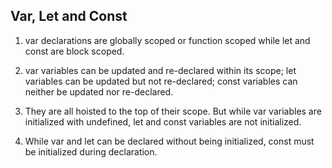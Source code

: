 ## Var, Let and Const
1. var declarations are globally scoped or function scoped while let and const are block scoped.
1. var variables can be updated and re-declared within its scope; let variables can be updated but not re-declared; const variables can neither be updated nor re-declared.

1.  They are all hoisted to the top of their scope. But while var variables are initialized with undefined, let and const variables are not initialized.

1.  While var and let can be declared without being initialized, const must be initialized during declaration.
<br />
